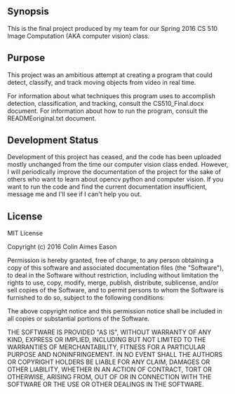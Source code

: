 ## Synopsis

This is the final project produced by my team for our Spring 2016 CS 510 Image Computation (AKA computer vision) class. 

## Purpose

This project was an ambitious attempt at creating a program that could detect, classify, and track moving objects from video in real time. 

For information about what techniques this program uses to accomplish detection, classification, and tracking, consult the CS510_Final.docx document. For information about how to run the program, consult the READMEoriginal.txt document.

## Development Status

Development of this project has ceased, and the code has been uploaded mostly unchanged from the time our computer vision class ended. However, I will periodically improve the documentation of the project for the sake of others who want to learn about opencv python and computer vision. If you want to run the code and find the current documentation insufficient, message me and I'll see if I can't help you out.

## License

MIT License

Copyright (c) 2016 Colin Aimes Eason

Permission is hereby granted, free of charge, to any person obtaining a copy
of this software and associated documentation files (the "Software"), to deal
in the Software without restriction, including without limitation the rights
to use, copy, modify, merge, publish, distribute, sublicense, and/or sell
copies of the Software, and to permit persons to whom the Software is
furnished to do so, subject to the following conditions:

The above copyright notice and this permission notice shall be included in all
copies or substantial portions of the Software.

THE SOFTWARE IS PROVIDED "AS IS", WITHOUT WARRANTY OF ANY KIND, EXPRESS OR
IMPLIED, INCLUDING BUT NOT LIMITED TO THE WARRANTIES OF MERCHANTABILITY,
FITNESS FOR A PARTICULAR PURPOSE AND NONINFRINGEMENT. IN NO EVENT SHALL THE
AUTHORS OR COPYRIGHT HOLDERS BE LIABLE FOR ANY CLAIM, DAMAGES OR OTHER
LIABILITY, WHETHER IN AN ACTION OF CONTRACT, TORT OR OTHERWISE, ARISING FROM,
OUT OF OR IN CONNECTION WITH THE SOFTWARE OR THE USE OR OTHER DEALINGS IN THE
SOFTWARE.

